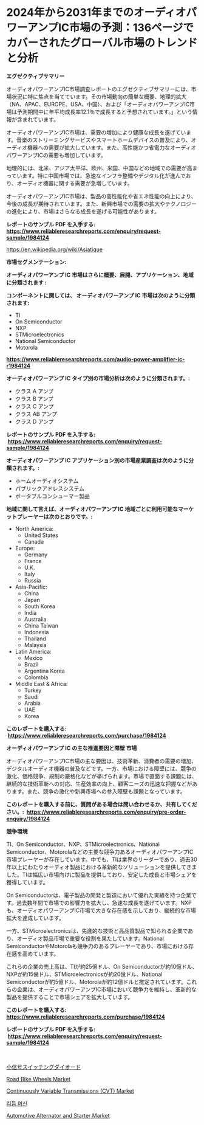 <p><h1>2024年から2031年までのオーディオパワーアンプIC市場の予測：136ページでカバーされたグローバル市場のトレンドと分析</h1></p><p><strong>エグゼクティブサマリー</strong></p>
<p><p>オーディオパワーアンプIC市場調査レポートのエグゼクティブサマリーには、市場状況に特に焦点を当てています。その市場動向の簡単な概要、地理的拡大（NA、APAC、EUROPE、USA、中国）、および「オーディオパワーアンプIC市場は予測期間中に年平均成長率12.1％で成長すると予想されています。」という情報が含まれています。</p><p>オーディオパワーアンプIC市場は、需要の増加により健康な成長を遂げています。音楽のストリーミングサービスやスマートホームデバイスの普及により、オーディオ機器への需要が拡大しています。また、高性能かつ省電力なオーディオパワーアンプICの需要も増加しています。</p><p>地理的には、北米、アジア太平洋、欧州、米国、中国などの地域での需要が高まっています。特に中国市場では、急速なインフラ整備やデジタル化が進んでおり、オーディオ機器に関する需要が急増しています。</p><p>オーディオパワーアンプIC市場は、製品の高性能化や省エネ性能の向上により、今後の成長が期待されています。また、新興市場での需要の拡大やテクノロジーの進化により、市場はさらなる成長を遂げる可能性があります。</p></p>
<p><strong>レポートのサンプル PDF を入手する: <a href="https://www.reliableresearchreports.com/enquiry/request-sample/1984124">https://www.reliableresearchreports.com/enquiry/request-sample/1984124</a></strong></p>
<p><a href="https://en.wikipedia.org/wiki/Asiatique">https://en.wikipedia.org/wiki/Asiatique</a></p>
<p><strong>市場セグメンテーション:</strong></p>
<p><strong> オーディオパワーアンプ IC 市場はさらに概要、展開、アプリケーション、地域に分類されます :</strong></p>
<p><strong>コンポーネントに関しては、 オーディオパワーアンプ IC 市場は次のように分類されます: &nbsp;</strong></p>
<p><ul><li>TI</li><li>On Semiconductor</li><li>NXP</li><li>STMicroelectronics</li><li>National Semiconductor</li><li>Motorola</li></ul></p>
<p><strong><a href="https://www.reliableresearchreports.com/audio-power-amplifier-ic-r1984124">https://www.reliableresearchreports.com/audio-power-amplifier-ic-r1984124</a></strong></p>
<p><strong> オーディオパワーアンプ IC タイプ別の市場分析は次のように分類されます。:</strong></p>
<p><ul><li>クラス A アンプ</li><li>クラス B アンプ</li><li>クラス C アンプ</li><li>クラス AB アンプ</li><li>クラス D アンプ</li></ul></p>
<p><strong>レポートのサンプル PDF を入手する: &nbsp;<a href="https://www.reliableresearchreports.com/enquiry/request-sample/1984124">https://www.reliableresearchreports.com/enquiry/request-sample/1984124</a></strong></p>
<p><strong> オーディオパワーアンプ IC アプリケーション別の市場産業調査は次のように分類されます。:</strong></p>
<p><ul><li>ホームオーディオシステム</li><li>パブリックアドレスシステム</li><li>ポータブルコンシューマー製品</li></ul></p>
<p><strong>地域に関して言えば、オーディオパワーアンプ IC 地域ごとに利用可能なマーケットプレーヤーは次のとおりです。:</strong></p>
<p><ul>
    <li>
        North America:
        <ul>
            <li>United States</li>
            <li>Canada</li>
        </ul>
    </li>
    <li>
        Europe:
        <ul>
            <li>Germany</li>
            <li>France</li>
            <li>U.K.</li>
            <li>Italy</li>
            <li>Russia</li>
        </ul>
    </li>
    <li>
        Asia-Pacific:
        <ul>
            <li>China</li>
            <li>Japan</li>
            <li>South Korea</li>
            <li>India</li>
            <li>Australia</li>
            <li>China Taiwan</li>
            <li>Indonesia</li>
            <li>Thailand</li>
            <li>Malaysia</li>
        </ul>
    </li>
    <li>
        Latin America:
        <ul>
            <li>Mexico</li>
            <li>Brazil</li>
            <li>Argentina Korea</li>
            <li>Colombia</li>
        </ul>
    </li>
    <li>
        Middle East & Africa:
        <ul>
            <li>Turkey</li>
            <li>Saudi</li>
            <li>Arabia</li>
            <li>UAE</li>
            <li>Korea</li>
        </ul>
    </li>
    </ul></p>
<p><strong>このレポートを購入する: &nbsp;<a href="https://www.reliableresearchreports.com/purchase/1984124">https://www.reliableresearchreports.com/purchase/1984124</a></strong></p>
<p><strong>オーディオパワーアンプ IC の主な推進要因と障壁 市場</strong></p>
<p><p>オーディオパワーアンプIC市場の主な要因は、技術革新、消費者の需要の増加、デジタルオーディオ機器の普及などです。一方、市場における障壁には、競争の激化、価格競争、規制の厳格化などが挙げられます。市場で直面する課題には、継続的な技術革新への対応、生産効率の向上、顧客ニーズの迅速な把握などがあります。また、競争の激化や新興市場への参入障壁も課題となっています。</p></p>
<p><strong>このレポートを購入する前に、質問がある場合は問い合わせるか、共有してください。:&nbsp; <a href="https://www.reliableresearchreports.com/enquiry/pre-order-enquiry/1984124">https://www.reliableresearchreports.com/enquiry/pre-order-enquiry/1984124</a></strong></p>
<p><strong>競争環境</strong></p>
<p><p>TI、On Semiconductor、NXP、STMicroelectronics、National Semiconductor、Motorolaなどの主要な競争力あるオーディオパワーアンプIC市場プレーヤーが存在しています。中でも、TIは業界のリーダーであり、過去30年以上にわたりオーディオ製品における革新的なソリューションを提供してきました。TIは幅広い市場向けに製品を提供しており、安定した成長と市場シェアを獲得しています。</p><p>On Semiconductorは、電子製品の開発と製造において優れた実績を持つ企業です。過去数年間で市場での影響力を拡大し、急速な成長を遂げています。NXPも、オーディオパワーアンプIC市場で大きな存在感を示しており、継続的な市場拡大を達成しています。</p><p>一方、STMicroelectronicsは、先進的な技術と高品質製品で知られる企業であり、オーディオ製品市場で重要な役割を果たしています。National SemiconductorやMotorolaも競争力のあるプレーヤーであり、市場における存在感を高めています。</p><p>これらの企業の売上高は、TIが約25億ドル、On Semiconductorが約10億ドル、NXPが約15億ドル、STMicroelectronicsが約20億ドル、National Semiconductorが約5億ドル、Motorolaが約12億ドルと推定されています。これらの企業は、オーディオパワーアンプIC市場において競争力を維持し、革新的な製品を提供することで市場シェアを拡大しています。</p></p>
<p><strong>このレポートを購入する: &nbsp; <a href="https://www.reliableresearchreports.com/purchase/1984124">https://www.reliableresearchreports.com/purchase/1984124</a></strong></p>
<p><strong>レポートのサンプル PDF を入手する: &nbsp;<a href="https://www.reliableresearchreports.com/enquiry/request-sample/1984124">https://www.reliableresearchreports.com/enquiry/request-sample/1984124</a></strong><strong></strong></p>
<p>&nbsp;</p>
<p><p><a href="https://github.com/DanykaKilback/Market-Research-Report-List-2/blob/main/573187711787.md">小信号スイッチングダイオード</a></p><p><a href="https://www.linkedin.com/pulse/road-bike-wheels-market-trends-focusing-insight-forecast-1oyue?trackingId=hw7jXuRsk0ijOudGUY%2B2Tw%3D%3D">Road Bike Wheels Market</a></p><p><a href="https://github.com/sydneyHley85/Market-Research-Report-List-1/blob/main/continuously-variable-transmissions-cvt-market.md">Continuously Variable Transmissions (CVT) Market</a></p><p><a href="https://github.com/LuckeyCorbin/Market-Research-Report-List-1/blob/main/910797417612.md">리듬 머신</a></p><p><a href="https://github.com/JordyBecker/Market-Research-Report-List-1/blob/main/automotive-alternator-and-starter-market.md">Automotive Alternator and Starter Market</a></p></p>